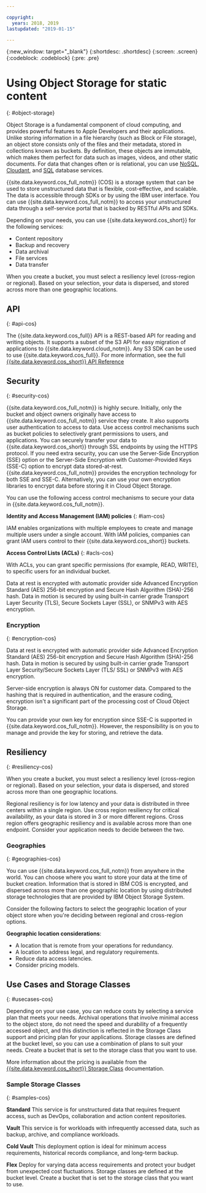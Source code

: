 ```yaml
---

copyright:
  years: 2018, 2019
lastupdated: "2019-01-15"

---
```


{:new_window: target="_blank"}
{:shortdesc: .shortdesc}
{:screen: .screen}
{:codeblock: .codeblock}
{:pre: .pre}

# Using Object Storage for static content
{: #object-storage}

Object Storage is a fundamental component of cloud computing, and provides powerful features to Apple Developers and their applications. Unlike storing information in a file hierarchy (such as Block or File storage), an object store consists only of the files and their metadata, stored in collections known as buckets. By definition, these objects are immutable, which makes them perfect for data such as images, videos, and other static documents. For data that changes often or is relational, you can use [NoSQL](/docs/swift/data/nosql.html), [Cloudant](/docs/swift/data/cloudant.html), and [SQL](/docs/swift/data/sql.html) database services.

{{site.data.keyword.cos_full_notm}} (COS) is a storage system that can be used to store unstructured data that is flexible, cost-effective, and scalable. The data is accessible through SDKs or by using the IBM user interface. You can use {{site.data.keyword.cos_full_notm}} to access your unstructured data through a self-service portal that is backed by RESTful APIs and SDKs. 

Depending on your needs, you can use {{site.data.keyword.cos_short}} for the following services:

* Content repository
* Backup and recovery
* Data archival
* File services
* Data transfer

When you create a bucket, you must select a resiliency level (cross-region or regional). Based on your selection, your data is dispersed, and stored across more than one geographic locations.

## API
{: #api-cos}

The {{site.data.keyword.cos_full}} API is a REST-based API for reading and writing objects. It supports a subset of the S3 API for easy migration of applications to {{site.data.keyword.cloud_notm}}. Any S3 SDK can be used to use {{site.data.keyword.cos_full}}. For more information, see the full [{{site.data.keyword.cos_short}} API Reference](/docs/services/cloud-object-storage/api-reference/about-compatibility-api.html#about-the-ibm-cloud-object-storage-api)

## Security
{: #security-cos}

{{site.data.keyword.cos_full_notm}} is highly secure. Initially, only the bucket and object owners originally have access to {{site.data.keyword.cos_full_notm}} service they create. It also supports user authentication to access to data. Use access control mechanisms such as bucket policies to selectively grant permissions to users, and applications. You can securely transfer your data to {{site.data.keyword.cos_short}} through SSL endpoints by using the HTTPS protocol. If you need extra security, you can use the Server-Side Encryption (SSE) option or the Server-Side Encryption with Customer-Provided Keys (SSE-C) option to encrypt data stored-at-rest. {{site.data.keyword.cos_full_notm}} provides the encryption technology for both SSE and SSE-C. Alternatively, you can use your own encryption libraries to encrypt data before storing it in Cloud Object Storage.

You can use the following access control mechanisms to secure your data in {{site.data.keyword.cos_full_notm}}.

**Identity and Access Management (IAM) policies**
{: #iam-cos}

IAM enables organizations with multiple employees to create and manage multiple users under a single account. With IAM policies, companies can grant IAM users control to their {{site.data.keyword.cos_short}} buckets.

**Access Control Lists (ACLs)**
{: #acls-cos}

With ACLs, you can grant specific permissions (for example, READ, WRITE), to specific users for an individual bucket.

Data at rest is encrypted with automatic provider side Advanced Encryption Standard (AES) 256-bit encryption and Secure Hash Algorithm (SHA)-256 hash. Data in motion is secured by using built-in carrier grade Transport Layer Security (TLS), Secure Sockets Layer (SSL), or SNMPv3 with AES encryption.

### Encryption
{: #encryption-cos}

Data at rest is encrypted with automatic provider side Advanced Encryption Standard (AES) 256-bit encryption and Secure Hash Algorithm (SHA)-256 hash. Data in motion is secured by using built-in carrier grade Transport Layer Security/Secure Sockets Layer (TLS/ SSL) or SNMPv3 with AES encryption.

Server-side encryption is always ON for customer data. Compared to the hashing that is required in authentication, and the erasure coding, encryption isn't a significant part of the processing cost of Cloud Object Storage.

You can provide your own key for encryption since SSE-C is supported in {{site.data.keyword.cos_full_notm}}. However, the responsibility is on you to manage and provide the key for storing, and retrieve the data.

## Resiliency
{: #resiliency-cos}

When you create a bucket, you must select a resiliency level (cross-region or regional). Based on your selection, your data is dispersed, and stored across more than one geographic locations.

Regional resiliency is for low latency and your data is distributed in three centers within a single region. Use cross region resiliency for critical availability, as your data is stored in 3 or more different regions. Cross region offers geographic resiliency and is available across more than one endpoint. Consider your application needs to decide between the two.

### Geographies
{: #geographies-cos}

You can use {{site.data.keyword.cos_full_notm}} from anywhere in the world. You can choose where you want to store your data at the time of bucket creation. Information that is stored in IBM COS is encrypted, and dispersed across more than one geographic location by using distributed storage technologies that are provided by IBM Object Storage System. 

Consider the following factors to select the geographic location of your object store when you're deciding between regional and cross-region options.

**Geographic location considerations**:
* A location that is remote from your operations for redundancy.
* A location to address legal, and regulatory requirements.
* Reduce data access latencies.
* Consider pricing models.

## Use Cases and Storage Classes
{: #usecases-cos}

Depending on your use case, you can reduce costs by selecting a service plan that meets your needs. Archival operations that involve minimal access to the object store, do not need the speed and durability of a frequently accessed object, and this distinction is reflected in the Storage Class support and pricing plan for your applications. Storage classes are defined at the bucket level, so you can use a combination of plans to suit your needs. Create a bucket that is set to the storage class that you want to use.

More information about the pricing is available from the [{{site.data.keyword.cos_short}} Storage Class](/docs/services/cloud-object-storage/help/billing.html#ibm-cos-pricing) documentation.

### Sample Storage Classes
{: #samples-cos}

**Standard**
This service is for unstructured data that requires frequent access, such as DevOps, collaboration and action content repositories.

**Vault**
This service is for workloads with infrequently accessed data, such as backup, archive, and compliance workloads.

**Cold Vault**
This deployment option is ideal for minimum access requirements, historical records compliance, and long-term backup.

**Flex** Deploy for varying data access requirements and protect your budget from unexpected cost fluctuations.
Storage classes are defined at the bucket level. Create a bucket that is set to the storage class that you want to use.
